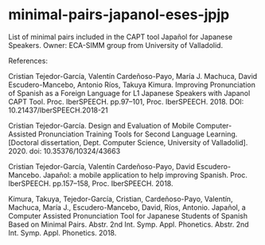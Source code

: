 # minimal-pairs-japanol-eses-jpjp
List of minimal pairs included in the CAPT tool Japañol for Japanese Speakers. Owner: ECA-SIMM group from University of Valladolid.

References:

Cristian Tejedor-García, Valentín Cardeñoso-Payo, María J. Machuca, David Escudero-Mancebo, Antonio Ríos, Takuya Kimura. Improving Pronunciation of Spanish as a Foreign Language for L1 Japanese Speakers with Japanol CAPT Tool. Proc. IberSPEECH. pp.97–101, Proc. IberSPEECH. 2018. DOI: 10.21437/IberSPEECH.2018-21

Cristian Tejedor-García. Design and Evaluation of Mobile Computer-Assisted Pronunciation Training Tools for Second Language Learning. [Doctoral dissertation, Dept. Computer Science, University of Valladolid]. 2020. doi: 10.35376/10324/43663

Cristian Tejedor-García, Valentín Cardeñoso-Payo, David Escudero-Mancebo. Japañol: a mobile application to help improving Spanish. Proc. IberSPEECH. pp.157–158, Proc. IberSPEECH. 2018. 


Kimura, Takuya, Tejedor-García, Cristian, Cardeñoso-Payo, Valentín, Machuca, María J., Escudero-Mancebo, David, Ríos, Antonio. Japañol, a Computer Assisted Pronunciation Tool for Japanese Students of Spanish Based on Minimal Pairs. Abstr. 2nd Int. Symp. Appl. Phonetics. Abstr. 2nd Int. Symp. Appl. Phonetics. 2018. 
